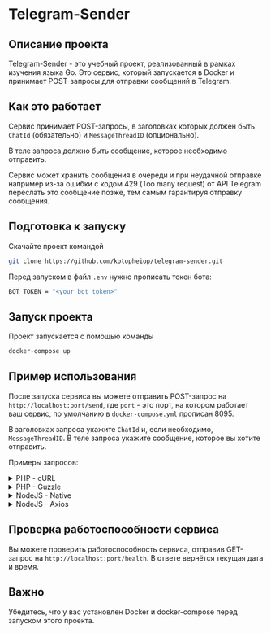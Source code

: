 # Telegram-Sender

## Описание проекта
Telegram-Sender - это учебный проект, реализованный в рамках изучения языка Go. Это сервис, который запускается в Docker и принимает POST-запросы для отправки сообщений в Telegram.

## Как это работает
Сервис принимает POST-запросы, в заголовках которых должен быть `ChatId` (обязательно) и `MessageThreadID` (опционально).

В теле запроса должно быть сообщение, которое необходимо отправить.

Сервис может хранить сообщения в очереди и при неудачной отправке например из-за ошибки с кодом 429 (Too many request) от API Telegram переслать это сообщение позже, тем самым гарантируя отправку сообщения.

## Подготовка к запуску
Скачайте проект командой
```bash
git clone https://github.com/kotopheiop/telegram-sender.git
```

Перед запуском в файл `.env` нужно прописать токен бота:
```bash
BOT_TOKEN = "<your_bot_token>"
```

## Запуск проекта
Проект запускается с помощью команды 
```bash
docker-compose up
```

## Пример использования
После запуска сервиса вы можете отправить POST-запрос на `http://localhost:port/send`, где `port` - это порт, на котором работает ваш сервис, по умолчанию в `docker-compose.yml` прописан 8095. 

В заголовках запроса укажите `ChatId` и, если необходимо, `MessageThreadID`. В теле запроса укажите сообщение, которое вы хотите отправить.

Примеры запросов:
<details> <summary>PHP - cURL</summary>

```php
        $curl = curl_init();

        curl_setopt_array($curl, array(
            CURLOPT_URL => 'localhost:8095/send',
            CURLOPT_RETURNTRANSFER => true,
            CURLOPT_ENCODING => '',
            CURLOPT_MAXREDIRS => 10,
            CURLOPT_TIMEOUT => 0,
            CURLOPT_FOLLOWLOCATION => true,
            CURLOPT_HTTP_VERSION => CURL_HTTP_VERSION_1_1,
            CURLOPT_CUSTOMREQUEST => 'POST',
            CURLOPT_POSTFIELDS => 'Тест',
            CURLOPT_HTTPHEADER => array(
                'ChatId: you-chat-id',
                'MessageThreadID: message-thread-id',
                'Content-Type: text/plain'
            ),
        ));

        $response = curl_exec($curl);

        curl_close($curl);
        echo $response;
```
</details>

<details> <summary>PHP - Guzzle</summary>

```php
        $client = new Client();
        $headers = [
            'ChatId' => 'you-chat-id',
            'MessageThreadID' => 'message-thread-id',
            'Content-Type' => 'text/plain'
        ];
        $body = 'Тест';
        $request = new Request('POST', 'localhost:8095/send', $headers, $body);
        $res = $client->sendAsync($request)->wait();
        echo $res->getBody();
```
</details>

<details> <summary>NodeJS - Native</summary>

```js
        var https = require('follow-redirects').https;
        var fs = require('fs');
        
        var options = {
            'method': 'POST',
            'hostname': 'localhost',
            'port': 8095,
            'path': '/send',
            'headers': {
                'ChatId': 'you-chat-id',
                'MessageThreadID': 'message-thread-id',
                'Content-Type': 'text/plain'
            },
            'maxRedirects': 20
        };
        
        var req = https.request(options, function (res) {
            var chunks = [];
        
            res.on("data", function (chunk) {
                chunks.push(chunk);
            });
        
            res.on("end", function (chunk) {
                var body = Buffer.concat(chunks);
                console.log(body.toString());
            });
        
            res.on("error", function (error) {
                console.error(error);
            });
        });
        
        var postData =  "Тест";
        
        req.write(postData);
        
        req.end();
```
</details>

<details> <summary>NodeJS - Axios</summary>

```js
        const axios = require('axios');
        let data = 'Тест';
        
        let config = {
            method: 'post',
            maxBodyLength: Infinity,
            url: 'localhost:8095/send',
            headers: {
                'ChatId': 'you-chat-id',
                'MessageThreadID': 'message-thread-id',
                'Content-Type': 'text/plain'
            },
            data : data
        };
        
        axios.request(config)
            .then((response) => {
                console.log(JSON.stringify(response.data));
            })
            .catch((error) => {
                console.log(error);
            });
```
</details>

## Проверка работоспособности сервиса
Вы можете проверить работоспособность сервиса, отправив GET-запрос на `http://localhost:port/health`. В ответе вернётся текущая дата и время.

## Важно
Убедитесь, что у вас установлен Docker и docker-compose перед запуском этого проекта.